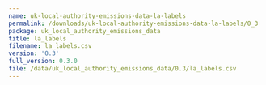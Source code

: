 ```yaml
---
name: uk-local-authority-emissions-data-la-labels
permalink: /downloads/uk-local-authority-emissions-data-la-labels/0_3
package: uk_local_authority_emissions_data
title: la_labels
filename: la_labels.csv
version: '0.3'
full_version: 0.3.0
file: /data/uk_local_authority_emissions_data/0.3/la_labels.csv
---
```

